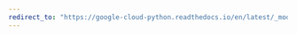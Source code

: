 ```yaml
---
redirect_to: "https://google-cloud-python.readthedocs.io/en/latest/_modules/google/cloud/bigtable/column_family.html"
---
```


